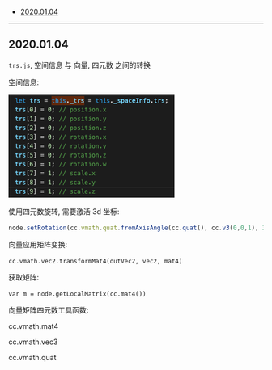 
- [2020.01.04](#20200104)

---

## 2020.01.04

`trs.js`, 空间信息 与 向量, 四元数 之间的转换

空间信息:

![trs](res/trs.png)

使用四元数旋转, 需要激活 3d 坐标:

```js
node.setRotation(cc.vmath.quat.fromAxisAngle(cc.quat(), cc.v3(0,0,1), 3.1415 / 180 * 90 ))
```

向量应用矩阵变换:

`cc.vmath.vec2.transformMat4(outVec2, vec2, mat4)`

获取矩阵:

`var m = node.getLocalMatrix(cc.mat4())`

向量矩阵四元数工具函数:

cc.vmath.mat4

cc.vmath.vec3

cc.vmath.quat

